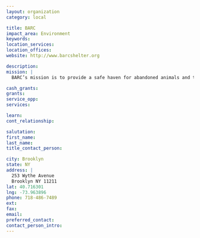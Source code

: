 ```yaml
---
layout: organization
category: local

title: BARC
impact_area: Environment
keywords: 
location_services: 
location_offices: 
website: http://www.barcshelter.org

description: 
mission: |
  BARC’s mission is to provide a safe haven for abandoned animals and to find permanent loving homes for them. While in our care, we provide them with quality food, shelter, medical attention, and the love they deserve. We are a 501c3 not-for-profit, no-kill, privately run animal shelter located in Williamsburg, Brooklyn. 

cash_grants: 
grants: 
service_opp: 
services: 

learn: 
cont_relationship: 

salutation: 
first_name: 
last_name: 
title_contact_person: 

city: Brooklyn
state: NY
address: |
  253 Wythe Avenue  
  Brooklyn NY 11211
lat: 40.716301
lng: -73.963896
phone: 718-486-7489
ext: 
fax: 
email: 
preferred_contact: 
contact_person_intro: 
---
```

